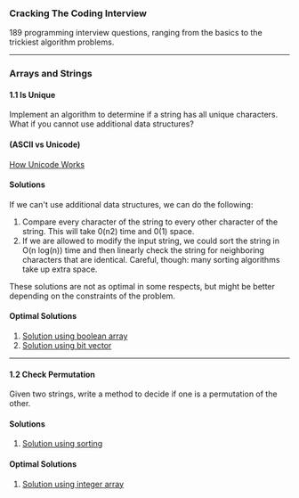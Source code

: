 ### Cracking The Coding Interview
189 programming interview questions, ranging from the basics to the trickiest algorithm problems.

---

### Arrays and Strings


#### 1.1 Is Unique

Implement an algorithm to determine if a string has all unique characters. What if you cannot use additional data structures?

#### (ASCII vs Unicode)
[How Unicode Works](https://deliciousbrains.com/how-unicode-works)

#### Solutions
If we can't use additional data structures, we can do the following:
1. Compare every character of the string to every other character of the string. This will take 0(n2) time and 0(1) space.
2. If we are allowed to modify the input string, we could sort the string in O(n log(n)) time and then linearly check the string for neighboring characters that are identical. Careful, though: many sorting algorithms take up extra space.

These solutions are not as optimal in some respects, but might be better depending on the constraints of the problem.

#### Optimal Solutions

1. [Solution using boolean array](src/main/java/com/crackingthecodinginterview/questions/chapter1/question1/Solution1.java)
2. [Solution using bit vector](src/main/java/com/crackingthecodinginterview/questions/chapter1/question1/Solution2.java)

---

#### 1.2 Check Permutation

Given two strings, write a method to decide if one is a permutation of the other.

#### Solutions

1. [Solution using sorting](src/main/java/com/crackingthecodinginterview/questions/chapter1/question2/Solution1.java)

#### Optimal Solutions

1. [Solution using integer array](src/main/java/com/crackingthecodinginterview/questions/chapter1/question2/Solution2.java)